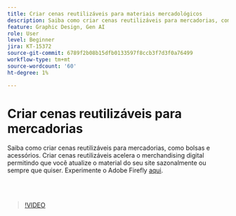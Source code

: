 ```yaml
---
title: Criar cenas reutilizáveis para materiais mercadológicos
description: Saiba como criar cenas reutilizáveis para mercadorias, como bolsas e acessórios
feature: Graphic Design, Gen AI
role: User
level: Beginner
jira: KT-15372
source-git-commit: 6789f2b08b15dfb0133597f8ccb3f7d3f0a76499
workflow-type: tm+mt
source-wordcount: '60'
ht-degree: 1%

---
```


# Criar cenas reutilizáveis para mercadorias

Saiba como criar cenas reutilizáveis para mercadorias, como bolsas e acessórios. Criar cenas reutilizáveis acelera o merchandising digital permitindo que você atualize o material do seu site sazonalmente ou sempre que quiser. Experimente o Adobe Firefly [aqui](https://firefly.adobe.com/).

<br> 

>[!VIDEO](https://video.tv.adobe.com/v/3428765?quality=12&learn=on&hidetitle=true)